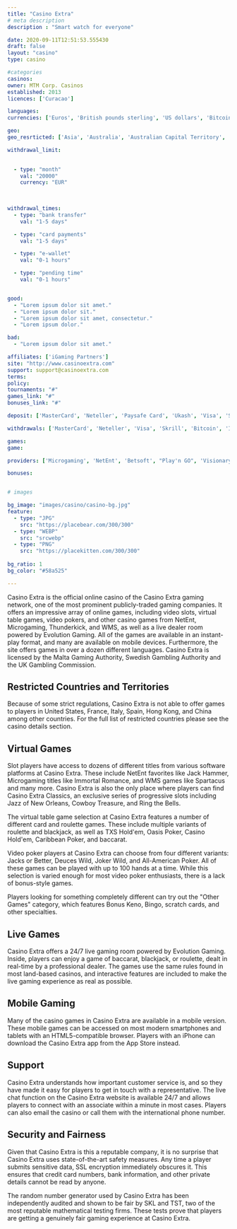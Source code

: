 ```yaml
---
title: "Casino Extra"
# meta description
description : "Smart watch for everyone"

date: 2020-09-11T12:51:53.555430
draft: false
layout: "casino" 
type: casino

#categories
casinos: 
owner: MTM Corp. Casinos
established: 2013
licences: ['Curacao']

languages: 
currencies: ['Euros', 'British pounds sterling', 'US dollars', 'Bitcoin', 'Canadian dollars']

geo: 
geo_resrticted: ['Asia', 'Australia', 'Australian Capital Territory', 'New South Wales', 'Northern Territory', 'Queensland', 'South Australia', 'Tasmania', 'Victoria', 'Western Australia', 'Bangladesh', 'Belgium', 'Bosnia and Herzegovina', 'Cambodia', 'China', 'Germany', 'Schleswig-Holstein', 'Hong Kong', 'Italy', 'Latvia', 'Malaysia', 'Mauritius', 'Netherlands', 'Netherlands Antilles', 'North Korea', 'Puerto Rico', 'Romania', 'Spain', 'Sweden', 'Switzerland', 'Thailand', 'Turkey', 'United Kingdom', 'United States', 'Alabama', 'Alaska', 'American Samoa', 'Arizona', 'Arkansas', 'California', 'Colorado', 'Connecticut', 'Delaware', 'District of Columbia', 'Florida', 'Georgia(US)', 'Guam', 'Hawaii', 'Idaho', 'Illinois', 'Indiana', 'Iowa', 'Kansas', 'Kentucky', 'Louisiana', 'Maine', 'Maryland', 'Massachusetts', 'Michigan', 'Minnesota', 'Mississippi', 'Missouri', 'Montana', 'Nebraska', 'Nevada', 'New Hampshire', 'New Jersey', 'New Mexico', 'New York', 'North Carolina', 'North Dakota', 'Northern Mariana Islands', 'Ohio', 'Oklahoma', 'Oregon', 'Pennsylvania', 'Rhode Island', 'South Carolina', 'South Dakota', 'Tennessee', 'Texas', 'U.S. Virgin Islands', 'Utah', 'Vermont', 'Virginia', 'Washington', 'West Virginia', 'Wisconsin', 'Wyoming', 'Vietnam']

withdrawal_limit:

  
  - type: "month"
    val: "20000"
    currency: "EUR"
  
  

withdrawal_times:
  - type: "bank transfer"
    val: "1-5 days"

  - type: "card payments"
    val: "1-5 days"

  - type: "e-wallet"
    val: "0-1 hours"

  - type: "pending time"
    val: "0-1 hours"


good:
  - "Lorem ipsum dolor sit amet."
  - "Lorem ipsum dolor sit."
  - "Lorem ipsum dolor sit amet, consectetur."
  - "Lorem ipsum dolor."

bad:
  - "Lorem ipsum dolor sit amet."

affiliates: ['iGaming Partners']
site: "http://www.casinoextra.com"
support: support@casinoextra.com
terms:
policy:
tournaments: "#"
games_link: "#"
bonuses_link: "#"

deposit: ['MasterCard', 'Neteller', 'Paysafe Card', 'Ukash', 'Visa', 'Sofortuberweisung', 'GiroPay', 'Trustly', 'Skrill', 'Bitcoin', 'Interac']

withdrawals: ['MasterCard', 'Neteller', 'Visa', 'Skrill', 'Bitcoin', 'Interac']

games: 
game:

providers: ['Microgaming', 'NetEnt', 'Betsoft', "Play'n GO", 'Visionary iGaming', 'Yggdrasil Gaming']

bonuses:


# images

bg_image: "images/casino/casino-bg.jpg"  
feature:
  - type: "JPG" 
    src: "https://placebear.com/300/300"
  - type: "WEBP"
    src: "srcwebp"
  - type: "PNG"
    src: "https://placekitten.com/300/300"  
 
bg_ratio: 1 
bg_color: "#58a525"  

---
```


Casino Extra is the official online casino of the Casino Extra gaming network, one of the most prominent publicly-traded gaming companies. It offers an impressive array of online games, including video slots, virtual table games, video pokers, and other casino games from NetEnt, Microgaming, Thunderkick, and WMS, as well as a live dealer room powered by Evolution Gaming. All of the games are available in an instant-play format, and many are available on mobile devices. Furthermore, the site offers games in over a dozen different languages. Casino Extra is licensed by the Malta Gaming Authority, Swedish Gambling Authority and the UK Gambling Commission.

## Restricted Countries and Territories
Because of some strict regulations, Casino Extra is not able to offer games to players in United States, France, Italy, Spain, Hong Kong, and China among other countries. For the full list of restricted countries please see the casino details section.

## Virtual Games
Slot players have access to dozens of different titles from various software platforms at Casino Extra. These include NetEnt favorites like Jack Hammer, Microgaming titles like Immortal Romance, and WMS games like Spartacus and many more. Casino Extra is also the only place where players can find Casino Extra Classics, an exclusive series of progressive slots including Jazz of New Orleans, Cowboy Treasure, and Ring the Bells.

The virtual table game selection at Casino Extra features a number of different card and roulette games. These include multiple variants of roulette and blackjack, as well as TXS Hold'em, Oasis Poker, Casino Hold'em, Caribbean Poker, and baccarat.

Video poker players at Casino Extra can choose from four different variants: Jacks or Better, Deuces Wild, Joker Wild, and All-American Poker. All of these games can be played with up to 100 hands at a time. While this selection is varied enough for most video poker enthusiasts, there is a lack of bonus-style games.

Players looking for something completely different can try out the "Other Games" category, which features Bonus Keno, Bingo, scratch cards, and other specialties.

## Live Games
Casino Extra offers a 24/7 live gaming room powered by Evolution Gaming. Inside, players can enjoy a game of baccarat, blackjack, or roulette, dealt in real-time by a professional dealer. The games use the same rules found in most land-based casinos, and interactive features are included to make the live gaming experience as real as possible.

## Mobile Gaming
Many of the casino games in Casino Extra are available in a mobile version. These mobile games can be accessed on most modern smartphones and tablets with an HTML5-compatible browser. Players with an iPhone can download the Casino Extra app from the App Store instead.

## Support
Casino Extra understands how important customer service is, and so they have made it easy for players to get in touch with a representative. The live chat function on the Casino Extra website is available 24/7 and allows players to connect with an associate within a minute in most cases. Players can also email the casino or call them with the international phone number.

## Security and Fairness
Given that Casino Extra is this a reputable company, it is no surprise that Casino Extra uses state-of-the-art safety measures. Any time a player submits sensitive data, SSL encryption immediately obscures it. This ensures that credit card numbers, bank information, and other private details cannot be read by anyone.

The random number generator used by Casino Extra has been independently audited and shown to be fair by SKL and TST, two of the most reputable mathematical testing firms. These tests prove that players are getting a genuinely fair gaming experience at Casino Extra.